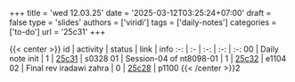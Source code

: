 +++
title = 'wed 12.03.25'
date = '2025-03-12T03:25:24+07:00'
draft = false
type = 'slides'
authors = ['viridi']
tags = ['daily-notes']
categories = ['to-do']
url = '25c31'
+++

{{< center >}}
id | activity | status | link | info
:-: | :- | :-: | :-: | :-:
00 | Daily note init         | 1 | [25c31](/notes/25c31) | s0328
01 | Session-04 of nt8098-01 | 1 | [25c32](/notes/25c32) | e1104
02 | Final rev iradawi zahra | 0 | [25c28](/notes/25c28) | p1100
{{< /center >}}2
